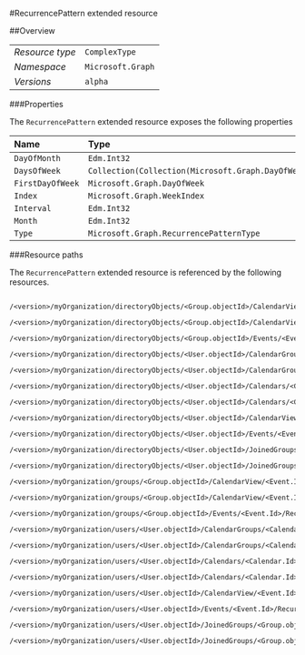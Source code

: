 #RecurrencePattern extended resource

 



##Overview

|  |  | 
| :-- | :-- | 
| _Resource type_ | `ComplexType` | 
| _Namespace_ | `Microsoft.Graph` | 
| _Versions_ | `alpha` | 


###Properties

The `RecurrencePattern` extended resource exposes the following properties 

| Name | Type | Versions | Nullable | Unicode | Comments | 
| :-- | :-- | :-- | :-- | :-- | :-- | 
| `DayOfMonth` | `Edm.Int32` | `alpha` | `false` | `n/a` |  | 
| `DaysOfWeek` | `Collection(Collection(Microsoft.Graph.DayOfWeek))` | `alpha` | `true` | `n/a` |  | 
| `FirstDayOfWeek` | `Microsoft.Graph.DayOfWeek` | `alpha` | `true` | `n/a` |  | 
| `Index` | `Microsoft.Graph.WeekIndex` | `alpha` | `true` | `n/a` |  | 
| `Interval` | `Edm.Int32` | `alpha` | `false` | `n/a` |  | 
| `Month` | `Edm.Int32` | `alpha` | `false` | `n/a` |  | 
| `Type` | `Microsoft.Graph.RecurrencePatternType` | `alpha` | `true` | `n/a` |  | 


###Resource paths

The `RecurrencePattern` extended resource is referenced by the following resources. 

```
	/<version>/myOrganization/directoryObjects/<Group.objectId>/CalendarView/<Event.Id>/Instances/<Event.Id>/Recurrence/Pattern
	/<version>/myOrganization/directoryObjects/<Group.objectId>/CalendarView/<Event.Id>/Recurrence/Pattern
	/<version>/myOrganization/directoryObjects/<Group.objectId>/Events/<Event.Id>/Recurrence/Pattern
	/<version>/myOrganization/directoryObjects/<User.objectId>/CalendarGroups/<CalendarGroup.Id>/Calendars/<Calendar.Id>/CalendarView/<Event.Id>/Recurrence/Pattern
	/<version>/myOrganization/directoryObjects/<User.objectId>/CalendarGroups/<CalendarGroup.Id>/Calendars/<Calendar.Id>/Events/<Event.Id>/Recurrence/Pattern
	/<version>/myOrganization/directoryObjects/<User.objectId>/Calendars/<Calendar.Id>/CalendarView/<Event.Id>/Recurrence/Pattern
	/<version>/myOrganization/directoryObjects/<User.objectId>/Calendars/<Calendar.Id>/Events/<Event.Id>/Recurrence/Pattern
	/<version>/myOrganization/directoryObjects/<User.objectId>/CalendarView/<Event.Id>/Recurrence/Pattern
	/<version>/myOrganization/directoryObjects/<User.objectId>/Events/<Event.Id>/Recurrence/Pattern
	/<version>/myOrganization/directoryObjects/<User.objectId>/JoinedGroups/<Group.objectId>/CalendarView/<Event.Id>/Recurrence/Pattern
	/<version>/myOrganization/directoryObjects/<User.objectId>/JoinedGroups/<Group.objectId>/Events/<Event.Id>/Recurrence/Pattern
	/<version>/myOrganization/groups/<Group.objectId>/CalendarView/<Event.Id>/Instances/<Event.Id>/Recurrence/Pattern
	/<version>/myOrganization/groups/<Group.objectId>/CalendarView/<Event.Id>/Recurrence/Pattern
	/<version>/myOrganization/groups/<Group.objectId>/Events/<Event.Id>/Recurrence/Pattern
	/<version>/myOrganization/users/<User.objectId>/CalendarGroups/<CalendarGroup.Id>/Calendars/<Calendar.Id>/CalendarView/<Event.Id>/Recurrence/Pattern
	/<version>/myOrganization/users/<User.objectId>/CalendarGroups/<CalendarGroup.Id>/Calendars/<Calendar.Id>/Events/<Event.Id>/Recurrence/Pattern
	/<version>/myOrganization/users/<User.objectId>/Calendars/<Calendar.Id>/CalendarView/<Event.Id>/Recurrence/Pattern
	/<version>/myOrganization/users/<User.objectId>/Calendars/<Calendar.Id>/Events/<Event.Id>/Recurrence/Pattern
	/<version>/myOrganization/users/<User.objectId>/CalendarView/<Event.Id>/Recurrence/Pattern
	/<version>/myOrganization/users/<User.objectId>/Events/<Event.Id>/Recurrence/Pattern
	/<version>/myOrganization/users/<User.objectId>/JoinedGroups/<Group.objectId>/CalendarView/<Event.Id>/Recurrence/Pattern
	/<version>/myOrganization/users/<User.objectId>/JoinedGroups/<Group.objectId>/Events/<Event.Id>/Recurrence/Pattern
```





<!-- {
"type": "#page.annotation",
"tocPath": "ComplexType/RecurrencePattern",
"tocItems": {
	"ComplexType/RecurrencePattern/Overview": "#overview",
	"ComplexType/RecurrencePattern/Operations": "#operations"
}
"section": "documentation"
} -->